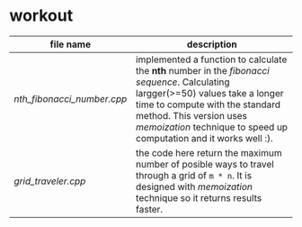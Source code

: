 # workout


file name | description
-- | --
_nth_fibonacci_number.cpp_ | implemented a function to calculate the __nth__ number in the _fibonacci sequence_. Calculating largger(>=50) values take a longer time to compute with the standard method. This version uses _memoization_ technique to speed up computation and it works well :).
_grid_traveler.cpp_ | the code here return the maximum number of posible ways to travel through a grid of `m * n`. It is designed with _memoization_ technique so it returns results faster.

